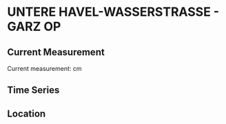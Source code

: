# UNTERE HAVEL-WASSERSTRASSE - GARZ OP

## Current Measurement

Current measurement: <Value topic="rivers/pegel-online/UHW/GARZ-OP/measurementValue"/> cm

## Time Series

<TimeSeries topic="rivers/pegel-online/UHW/GARZ-OP/measurementValue" period="week" />

## Location

<WorldMap>
  <Marker lat="52.745938811152214" lon="12.21489669549936" labelTopic="rivers/pegel-online/UHW/GARZ-OP/measurementValue" />
</WorldMap>
